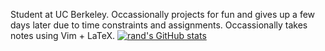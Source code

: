 Student at UC Berkeley. Occassionally projects for fun and gives up a few days later due to time constraints and assignments. Occassionally takes notes using Vim + LaTeX.
[![rand's GitHub stats](https://github-readme-stats.vercel.app/api?username=randomrevised)](https://github.com/anuraghazra/github-readme-stats)


<!---
randomrevised/randomrevised is a ✨ special ✨ repository because its `README.md` (this file) appears on your GitHub profile.
You can click the Preview link to take a look at your changes.
--->
